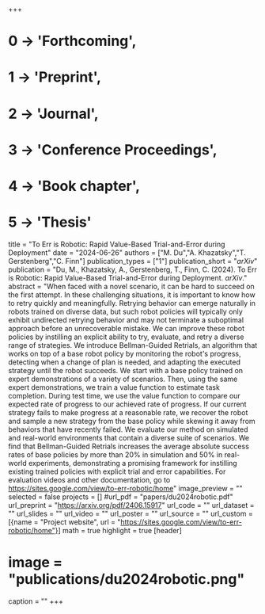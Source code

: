 +++
# 0 -> 'Forthcoming',
# 1 -> 'Preprint',
# 2 -> 'Journal',
# 3 -> 'Conference Proceedings',
# 4 -> 'Book chapter',
# 5 -> 'Thesis'

title = "To Err is Robotic: Rapid Value-Based Trial-and-Error during Deployment"
date = "2024-06-26"
authors = ["M. Du","A. Khazatsky","T. Gerstenberg","C. Finn"]
publication_types = ["1"]
publication_short = "_arXiv_"
publication = "Du, M., Khazatsky, A., Gerstenberg, T., Finn, C. (2024). To Err is Robotic: Rapid Value-Based Trial-and-Error during Deployment. _arXiv_."
abstract = "When faced with a novel scenario, it can be hard to succeed on the first attempt. In these challenging situations, it is important to know how to retry quickly and meaningfully. Retrying behavior can emerge naturally in robots trained on diverse data, but such robot policies will typically only exhibit undirected retrying behavior and may not terminate a suboptimal approach before an unrecoverable mistake. We can improve these robot policies by instilling an explicit ability to try, evaluate, and retry a diverse range of strategies. We introduce Bellman-Guided Retrials, an algorithm that works on top of a base robot policy by monitoring the robot's progress, detecting when a change of plan is needed, and adapting the executed strategy until the robot succeeds. We start with a base policy trained on expert demonstrations of a variety of scenarios. Then, using the same expert demonstrations, we train a value function to estimate task completion. During test time, we use the value function to compare our expected rate of progress to our achieved rate of progress. If our current strategy fails to make progress at a reasonable rate, we recover the robot and sample a new strategy from the base policy while skewing it away from behaviors that have recently failed. We evaluate our method on simulated and real-world environments that contain a diverse suite of scenarios. We find that Bellman-Guided Retrials increases the average absolute success rates of base policies by more than 20% in simulation and 50% in real-world experiments, demonstrating a promising framework for instilling existing trained policies with explicit trial and error capabilities. For evaluation videos and other documentation, go to https://sites.google.com/view/to-err-robotic/home"
image_preview = ""
selected = false
projects = []
#url_pdf = "papers/du2024robotic.pdf"
url_preprint = "https://arxiv.org/pdf/2406.15917"
url_code = ""
url_dataset = ""
url_slides = ""
url_video = ""
url_poster = ""
url_source = ""
url_custom = [{name = "Project website", url = "https://sites.google.com/view/to-err-robotic/home"}]
math = true
highlight = true
[header]
# image = "publications/du2024robotic.png"
caption = ""
+++